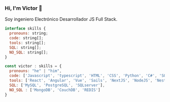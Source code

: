 ### Hi, I'm Victor 👋

Soy ingeniero Electrónico Desarrollador JS Full Stack.


```javascript
interface skills {
  pronouns: string;
  code: string[];
  tools: string[];
  SQL: string[];
  NO_SQL: string[];
}

const victor : skills = {
  pronouns: "he" | "him",
  code: ['Javascript', 'typescript', 'HTML', 'CSS', 'Python', 'C#', 'SQL'],
  tools: ['React', 'Angular', 'Vue', 'Sails', 'NextJS', 'NodeJS', 'NestJS', 'Flask', 'Bootstrap', 'material-ui', 'tailwind', 'SASS'],
  SQL: ['MySQL', 'PostgreSQL', 'SQLserver'],
  NO_SQL : ['MongoDB', 'CouchDB', 'REDIS']
}
```


<!--
**vicyoking88/vicyoking88** is a ✨ _special_ ✨ repository because its `README.md` (this file) appears on your GitHub profile.

Here are some ideas to get you started:

- 🔭 I’m currently working on ...
- 🌱 I’m currently learning ...
- 👯 I’m looking to collaborate on ...
- 🤔 I’m looking for help with ...
- 💬 Ask me about ...
- 📫 How to reach me: ...
- 😄 Pronouns: ...
- ⚡ Fun fact: ...
-->
